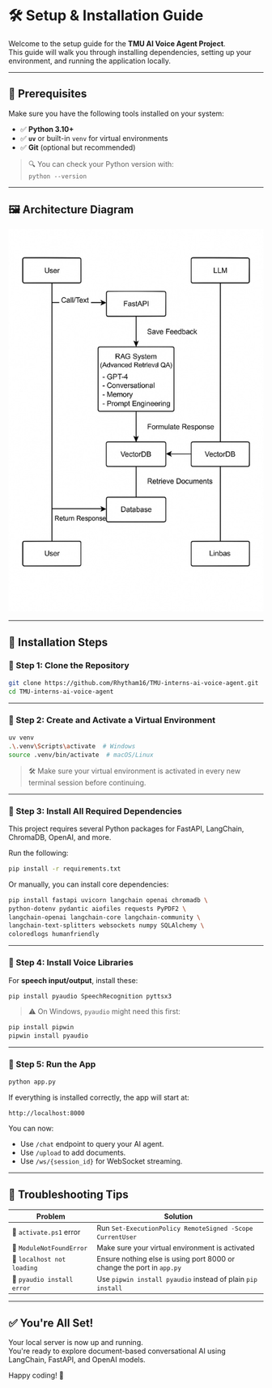 # 🛠️ Setup & Installation Guide

Welcome to the setup guide for the **TMU AI Voice Agent Project**.  
This guide will walk you through installing dependencies, setting up your environment, and running the application locally.

---

## 🧩 Prerequisites

Make sure you have the following tools installed on your system:

- ✅ **Python 3.10+**
- ✅ **`uv`** or built-in `venv` for virtual environments
- ✅ **Git** (optional but recommended)

> 🔍 You can check your Python version with:  
> `python --version`

---

## 🖼️ Architecture Diagram

![Architecture Overview](images/rag-diagram.jpg)

---

## 🔧 Installation Steps

### 🔹 Step 1: Clone the Repository

```bash
git clone https://github.com/Rhytham16/TMU-interns-ai-voice-agent.git
cd TMU-interns-ai-voice-agent
```

---

### 🔹 Step 2: Create and Activate a Virtual Environment

```bash
uv venv
.\.venv\Scripts\activate  # Windows
source .venv/bin/activate  # macOS/Linux
```

> 🛠️ Make sure your virtual environment is activated in every new terminal session before continuing.

---

### 🔹 Step 3: Install All Required Dependencies

This project requires several Python packages for FastAPI, LangChain, ChromaDB, OpenAI, and more.

Run the following:

```bash
pip install -r requirements.txt
```

Or manually, you can install core dependencies:

```bash
pip install fastapi uvicorn langchain openai chromadb \
python-dotenv pydantic aiofiles requests PyPDF2 \
langchain-openai langchain-core langchain-community \
langchain-text-splitters websockets numpy SQLAlchemy \
coloredlogs humanfriendly
```

---

### 🔹 Step 4: Install Voice Libraries

For **speech input/output**, install these:

```bash
pip install pyaudio SpeechRecognition pyttsx3
```

> ⚠️ On Windows, `pyaudio` might need this first:
```bash
pip install pipwin
pipwin install pyaudio
```

---

### 🔹 Step 5: Run the App

```bash
python app.py
```

If everything is installed correctly, the app will start at:

```
http://localhost:8000
```

You can now:
- Use `/chat` endpoint to query your AI agent.
- Use `/upload` to add documents.
- Use `/ws/{session_id}` for WebSocket streaming.

---

## 🧪 Troubleshooting Tips

| Problem                         | Solution                                                                 |
|---------------------------------|--------------------------------------------------------------------------|
| 🔺 `activate.ps1` error         | Run `Set-ExecutionPolicy RemoteSigned -Scope CurrentUser`                |
| 🔺 `ModuleNotFoundError`        | Make sure your virtual environment is activated                          |
| 🔺 `localhost not loading`      | Ensure nothing else is using port 8000 or change the port in `app.py`    |
| 🔺 `pyaudio install error`      | Use `pipwin install pyaudio` instead of plain `pip install`              |

---

## ✅ You're All Set!

Your local server is now up and running.  
You're ready to explore document-based conversational AI using LangChain, FastAPI, and OpenAI models.

Happy coding! 🎉
